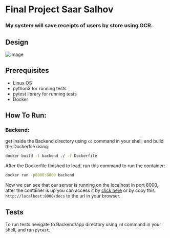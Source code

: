 # Final Project Saar Salhov

### My system will save receipts of users by store using OCR.

## Design
![image](https://user-images.githubusercontent.com/86562519/165363837-bc4a7cd4-b66b-47af-8739-30ab9a1615d1.png)

## Prerequisites

* Linux OS
* python3 for running tests
* pytest library for running tests
* Docker

## How To Run:
### Backend:
get inside the Backend directory using `cd` command in your shell, and build the Dockerfile using:

```bash
docker build -t backend ./ -f Dockerfile
```
After  the Dockerfile finished to load, run this command to run the container:

```bash
docker run -p8000:8000 backend
```

Now we can see that our server is running on the localhost in port 8000, after the container is up you can access it by [click here](http://localhost:8000/docs) or by copy this `http://localhost:8000/docs` to the url in your browser. 

## Tests
To run tests nevigate to Backend/app directory using `cd` command in your shell, and run `pytest`.

